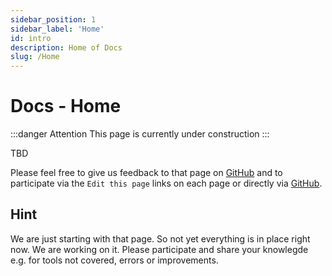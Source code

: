 ```yaml
---
sidebar_position: 1
sidebar_label: 'Home'
id: intro
description: Home of Docs
slug: /Home
---
```


# Docs - Home

:::danger Attention
This page is currently under construction
:::

TBD

Please feel free to give us feedback to that page on [GitHub](https://github.com/datenschmutz/documentation/issues) and to participate via the `Edit this page` links on each page or directly via [GitHub](https://github.com/datenschmutz/documentation).

## Hint

We are just starting with that page. So not yet everything is in place right now. We are working on it. Please participate and share your knowlegde e.g. for tools not covered, errors or improvements.
